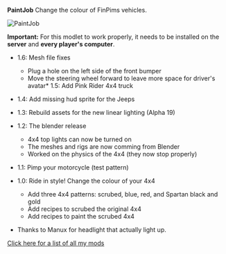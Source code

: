 **PaintJob** Change the colour of FinPims vehicles.

![PaintJob](https://github.com/Laotseu/7dtdMods/blob/master/PaintJob/PaintJob.png)

**Important:** For this modlet to work properly, it needs to be installed on the **server** and **every player's computer**.

* 1.6: Mesh file fixes
	- Plug a hole on the left side of the front bumper
	- Move the steering wheel forward to leave more space for driver's avatar* 1.5: Add Pink Rider 4x4 truck
* 1.4: Add missing hud sprite for the Jeeps
* 1.3: Rebuild assets for the new linear lighting (Alpha 19)
* 1.2: The blender release 
	- 4x4 top lights can now be turned on
	- The meshes and rigs are now comming from Blender
	- Worked on the physics of the 4x4 (they now stop properly)
* 1.1: Pimp your motorcycle (test pattern)
* 1.0: Ride in style! Change the colour of your 4x4
	- Add three 4x4 patterns: scrubed, blue, red, and Spartan black and gold
	- Add recipes to scrubed the original 4x4
	- Add recipes to paint the scrubed 4x4	

* Thanks to Manux for headlight that actually light up.

[Click here for a list of all my mods](https://github.com/Laotseu/7dtdMods/blob/master/README.md)
